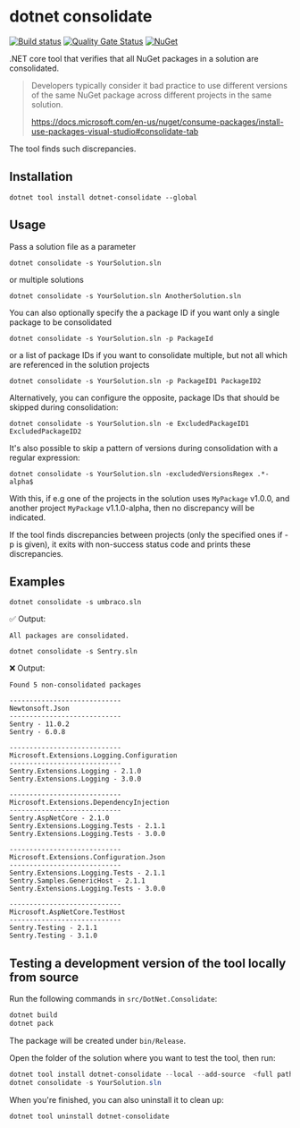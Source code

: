# dotnet consolidate

[![Build status](https://ci.appveyor.com/api/projects/status/k8hwnc4d6d897vc8?svg=true)](https://ci.appveyor.com/project/olsh/dotnet-consolidate)
[![Quality Gate Status](https://sonarcloud.io/api/project_badges/measure?project=dotnet-consolidate&metric=alert_status)](https://sonarcloud.io/dashboard?id=dotnet-consolidate)
[![NuGet](https://img.shields.io/nuget/v/dotnet-consolidate.svg)](https://www.nuget.org/packages/dotnet-consolidate/)

.NET core tool that verifies that all NuGet packages in a solution are consolidated.

> Developers typically consider it bad practice to use different versions of the same NuGet package across different projects in the same solution. 
> 
> https://docs.microsoft.com/en-us/nuget/consume-packages/install-use-packages-visual-studio#consolidate-tab

The tool finds such discrepancies.

## Installation

`dotnet tool install dotnet-consolidate --global`

## Usage

Pass a solution file as a parameter

`dotnet consolidate -s YourSolution.sln`

or multiple solutions

`dotnet consolidate -s YourSolution.sln AnotherSolution.sln`

You can also optionally specify the a package ID if you want only a single package to be consolidated

`dotnet consolidate -s YourSolution.sln -p PackageId`

or a list of package IDs if you want to consolidate multiple, but not all which are referenced in the solution projects

`dotnet consolidate -s YourSolution.sln -p PackageID1 PackageID2`

Alternatively, you can configure the opposite, package IDs that should be skipped during consolidation:

`dotnet consolidate -s YourSolution.sln -e ExcludedPackageID1 ExcludedPackageID2`

It's also possible to skip a pattern of versions during consolidation with a regular expression:

`dotnet consolidate -s YourSolution.sln -excludedVersionsRegex .*-alpha$`

With this, if e.g one of the projects in the solution uses `MyPackage` v1.0.0, and another project `MyPackage` v1.1.0-alpha, then no discrepancy will be indicated.

If the tool finds discrepancies between projects (only the specified ones if -p is given), it exits with non-success status code and prints these discrepancies.

## Examples

`dotnet consolidate -s umbraco.sln`

:white_check_mark: Output:

```
All packages are consolidated.
```

`dotnet consolidate -s Sentry.sln`

:x: Output:

```
Found 5 non-consolidated packages

----------------------------
Newtonsoft.Json
----------------------------
Sentry - 11.0.2
Sentry - 6.0.8

----------------------------
Microsoft.Extensions.Logging.Configuration
----------------------------
Sentry.Extensions.Logging - 2.1.0
Sentry.Extensions.Logging - 3.0.0

----------------------------
Microsoft.Extensions.DependencyInjection
----------------------------
Sentry.AspNetCore - 2.1.0
Sentry.Extensions.Logging.Tests - 2.1.1
Sentry.Extensions.Logging.Tests - 3.0.0

----------------------------
Microsoft.Extensions.Configuration.Json
----------------------------
Sentry.Extensions.Logging.Tests - 2.1.1
Sentry.Samples.GenericHost - 2.1.1
Sentry.Extensions.Logging.Tests - 3.0.0

----------------------------
Microsoft.AspNetCore.TestHost
----------------------------
Sentry.Testing - 2.1.1
Sentry.Testing - 3.1.0
```

## Testing a development version of the tool locally from source

Run the following commands in `src/DotNet.Consolidate`:

```powershell
dotnet build
dotnet pack
```

The package will be created under `bin/Release`.

Open the folder of the solution where you want to test the tool, then run:

```powershell
dotnet tool install dotnet-consolidate --local --add-source  <full path of bin/Release>
dotnet consolidate -s YourSolution.sln
```

When you're finished, you can also uninstall it to clean up:

```powershell
dotnet tool uninstall dotnet-consolidate
```
